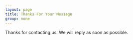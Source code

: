 ```yaml
---
layout: page
title: Thanks For Your Message
group: none
---
```

Thanks for contacting us. We will reply as soon as possible.